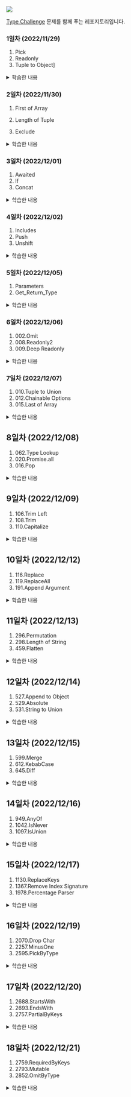 <img src="https://raw.githubusercontent.com/type-challenges/type-challenges/454767ce6ebb197f29fdbfa04e385042fd15aaf3/screenshots/logo.svg" />

[Type Challenge](https://github.com/type-challenges/type-challenges) 문제를 함께 푸는 레포지토리입니다.

### 1일차 (2022/11/29)

1. Pick
2. Readonly
3. Tuple to Object]

<details>
<summary>학습한 내용</summary>

### List vs Array vs Tuple

1. List

- mutable
- ordered
- can be changed or replaced
- more than one data type

2. Array

- mutable
- ordered
- can be changed or replaced
- only similar data types

3. Tuple

- immutable
- ordered
- cannot be changed or replaced
- more than one data type

### `T[number]`

- 타입스크립트에서 Array는 index signature를 이용해 이런 식으로 선언되어 있다.

```ts
interface ArrayMaybe<Element> {
  [index: number]: Element;
}
```

1. **인덱스 시그니처**는 특정 타입의 key나 특정 타입의 value를 가진 프로퍼티를 가리킨다.

2. `T[___]` T의 프로퍼티를 추론한다. 즉, `T[___]`를 사용하면 인덱스 시그니처의 타입을 참조할 수 있다.

- Array에 대해서 `T[number]` 또는 `T['length']`를 사용할 수 있다. Array는 number타입의 index를 가지고 있으며, 'length'라는 속성을 가지고 있기 때문이다.

- 만약 `T[string]`을 사용한다면 참조할 자료타입은 다음 예시와 같을 것이다.

```ts
interface Dictionary<Value> {
  [key: string]: Value;
}
```

[참고링크](https://stackoverflow.com/questions/59187941/whats-the-tnumber-mean-in-typescript-code)

</details>

### 2일차 (2022/11/30)

1. First of Array
2. Length of Tuple

3. Exclude

<details>
<summary>학습한 내용</summary>

### Distributive conditional types

타입이 naked 타입 매개변수인 조건 타입을 `distributive conditional types`라고 한다.
`distributive conditional types`은 인스턴스화 중에 union 타입에 자동으로 분산된다.

```ts
type Excludes<T, U> = T extends U ? X : Y;

Excludes<A | B | C, A>;
```

위 코드는 아래와 같이 추론된다.

```ts
// Excludes<A | B | C, A>;
(A extends A ? X : Y) | (B extends A ? X : Y) | (C extends A ? X : Y)
```

[참고링크](https://www.typescriptlang.org/docs/handbook/release-notes/typescript-2-8.html#distributive-conditional-types)

</details>

### 3일차 (2022/12/01)

1. Awaited
2. If
3. Concat
<details>
<summary>학습한 내용</summary>

### PromiseLike

- ArrayLike 타입과 비슷하게, Promise와 유사한 프로퍼티(then: onfulfilled)를 가진 객체를 PromiseLike 타입으로 추론할 수 있다.

### infer

- 아직 선언되지 않은 변수를 지정할 때 사용할 수 있는 키워드
- infer 키워드와 함께 선언되면 외부 식별자와의 관계가 끊어지고 오직 해당 문에서만 유지되는 변수를 생성한다.
- infer 키워드와 선언한 변수는 삼항 연산자, 즉 조건부 타입 맥락 안에서만 사용할 수 있고 '참'인 경우에 대한 타입을 추론한다.
</details>

### 4일차 (2022/12/02)

1. Includes
2. Push
3. Unshift

<details>
<summary>학습한 내용</summary>
### infer
infer 키워드를 사용해 재귀적인 타입 추론이 가능하다.

### 스프레드 문법

타입스크립트에서도 자바스크립트와 동일한 전개 구문을 사용할 수 있다.

### readonly

as const로 단언된 값의 타입을 추론할 때는 반드시 readonly를 사용해야 한다.

### Equal

타입이 정확히 같은지 비교하기 위해서는 다음과 같은 구문이 필요하다.

```ts
type Equal<X, Y> = (<T>() => T extends X ? 1 : 2) extends <B>() => B extends Y
  ? 1
  : 2
  ? true
  : false;
```

위처럼 제네릭을 사용한 함수의 형태가 동일한지 비교해서 타입이 정확히 같은지 알 수 있다.

</details>

### 5일차 (2022/12/05)

1. Parameters
2. Get_Return_Type

<details>
<summary>학습한 내용</summary>
### infer
- infer 키워드는 제네릭 `<>` 안에서 사용할 수 없으며 우변에서 조건부 맥락과 함께 사용해야 한다.
</details>

### 6일차 (2022/12/06)

1. 002.Omit
2. 008.Readonly2
3. 009.Deep Readonly

<details>
<summary>학습한 내용</summary>

</details>

### 7일차 (2022/12/07)

1. 010.Tuple to Union
2. 012.Chainable Options
3. 015.Last of Array

<details>
<summary>학습한 내용</summary>

## TypeScript v.4.2

- Smarter type alias preservation
  - 올바른 타입으로 별칭 추론
- Leading/middle rest elements in tuple types
  - 스프레드 연산자를 처음, 중간 위치에서 쓸 수 있음
- Stricter checks for the in operator
  - in 연산자를 엄격하게 검사하고 오류를 명확하게 표시
- --noPropertyAccessFromIndexSignature
  - 점 연산자로 속성을 찾을 수 있음
- Template literal expressions have template literal types
  - 템플릿 리터럴 표현식의 결과를 추론
- Improved uncalled function checks in logical expressions
  - 호출되지 않은 함수 에러
- Better understanding of the compile process
  - `tsc --explainFiles`
- Support for Abstract Constructor Types
  - `abstract` 타입 지원

</details>

## 8일차 (2022/12/08)

1. 062.Type Lookup
2. 020.Promise.all
3. 016.Pop

<details>
<summary>학습한 내용</summary>

</details>

## 9일차 (2022/12/09)

1. 106.Trim Left
2. 108.Trim
3. 110.Capitalize

<details>
<summary>학습한 내용</summary>

[Template literal types](https://toss.tech/article/template-literal-types)

</details>

## 10일차 (2022/12/12)

1. 116.Replace
2. 119.ReplaceAll
3. 191.Append Argument

<details>
<summary>학습한 내용</summary>

</details>

## 11일차 (2022/12/13)

1. 296.Permutation
2. 298.Length of String
3. 459.Flatten

<details>
<summary>학습한 내용</summary>

Distributive Conditional Types

```ts
type P<T> = T extends never ? true : false;
type A1 = P<never>; //never
type A2 = P<any>; //boolean

type Q<T> = [T] extends [never] ? true : false;
type B1 = Q<never>; //true
type B2 = Q<any>; //false
```

</details>

## 12일차 (2022/12/14)

1. 527.Append to Object
2. 529.Absolute
3. 531.String to Union

<details>
<summary>학습한 내용</summary>

- PropertyKey 타입

```ts
type OptionsFlags<Type> = {
  [Property in keyof Type]: boolean;
};
```

</details>

## 13일차 (2022/12/15)

1. 599.Merge
2. 612.KebabCase
3. 645.Diff

<details>
<summary>학습한 내용</summary>

- Record<PropertyKey, unknown> : T의 프로퍼티 K로 구성
- Uncapitalize : 문자열 리터럴 타입의 첫 번째 문자를 소문자로 변환
- Lowercase : 문자열 리터럴 타입 전체를 소문자로 변환
- Omit : K 타입의 프로퍼티를 제외하고 T의 프로퍼티로 타입을 생성

</details>

## 14일차 (2022/12/16)

1. 949.AnyOf
2. 1042.IsNever
3. 1097.IsUnion

<details>
<summary>학습한 내용</summary>

</details>

## 15일차 (2022/12/17)

1. 1130.ReplaceKeys
2. 1367.Remove Index Signature
3. 1978.Percentage Parser

<details>
<summary>학습한 내용</summary>

</details>

## 16일차 (2022/12/19)

1. 2070.Drop Char
2. 2257.MinusOne
3. 2595.PickByType

<details>
<summary>학습한 내용</summary>

</details>

## 17일차 (2022/12/20)

1. 2688.StartsWith
2. 2693.EndsWith
3. 2757.PartialByKeys

<details>
<summary>학습한 내용</summary>

</details>

## 18일차 (2022/12/21)

1. 2759.RequiredByKeys
2. 2793.Mutable
3. 2852.OmitByType

<details>
<summary>학습한 내용</summary>

### 매핑된 타입 수정자 제어

매핑된 타입은 읽기 전용 또는 ? 추가를 지원한다.
이것은 기본적으로 기본 타입의 수정자를 유지하는 동형 매핑 타입에서 중요하다.

TypeScript 2.8은 특정 수정자를 추가하거나 제거하기 위해 매핑된 타입에 대한 기능을 추가했다다.
특히 매핑된 타입의 속성 수정자에 readonly 또는 ?에 + 또는 -를 접두사로 추가하여 수정자를 추가하거나 제거해야 함을 나타낼 수 있다.

```ts
-readonly [P in keyof T]-?: T[P] }; // Remove readonly and ?
type ReadonlyPartial<T> = { +readonly [P in keyof T]+?: T[P] }; // Add readonly and ?
```

</details>
